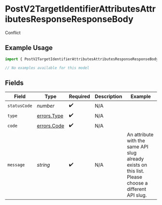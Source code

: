 # PostV2TargetIdentifierAttributesAttributesResponseResponseBody

Conflict

## Example Usage

```typescript
import { PostV2TargetIdentifierAttributesAttributesResponseResponseBody } from "attio-js/models/errors";

// No examples available for this model
```

## Fields

| Field                                                                                                | Type                                                                                                 | Required                                                                                             | Description                                                                                          | Example                                                                                              |
| ---------------------------------------------------------------------------------------------------- | ---------------------------------------------------------------------------------------------------- | ---------------------------------------------------------------------------------------------------- | ---------------------------------------------------------------------------------------------------- | ---------------------------------------------------------------------------------------------------- |
| `statusCode`                                                                                         | *number*                                                                                             | :heavy_check_mark:                                                                                   | N/A                                                                                                  |                                                                                                      |
| `type`                                                                                               | [errors.Type](../../models/errors/type.md)                                                           | :heavy_check_mark:                                                                                   | N/A                                                                                                  |                                                                                                      |
| `code`                                                                                               | [errors.Code](../../models/errors/code.md)                                                           | :heavy_check_mark:                                                                                   | N/A                                                                                                  |                                                                                                      |
| `message`                                                                                            | *string*                                                                                             | :heavy_check_mark:                                                                                   | N/A                                                                                                  | An attribute with the same API slug already exists on this list. Please choose a different API slug. |